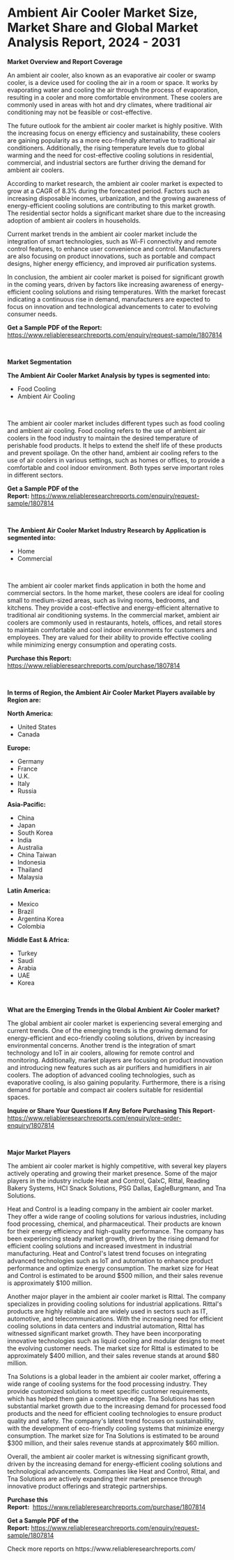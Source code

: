 <p><h1>Ambient Air Cooler Market Size, Market Share and Global Market Analysis Report, 2024 - 2031</h1></p><p><strong>Market Overview and Report Coverage</strong></p>
<p><p>An ambient air cooler, also known as an evaporative air cooler or swamp cooler, is a device used for cooling the air in a room or space. It works by evaporating water and cooling the air through the process of evaporation, resulting in a cooler and more comfortable environment. These coolers are commonly used in areas with hot and dry climates, where traditional air conditioning may not be feasible or cost-effective.</p><p>The future outlook for the ambient air cooler market is highly positive. With the increasing focus on energy efficiency and sustainability, these coolers are gaining popularity as a more eco-friendly alternative to traditional air conditioners. Additionally, the rising temperature levels due to global warming and the need for cost-effective cooling solutions in residential, commercial, and industrial sectors are further driving the demand for ambient air coolers.</p><p>According to market research, the ambient air cooler market is expected to grow at a CAGR of 8.3% during the forecasted period. Factors such as increasing disposable incomes, urbanization, and the growing awareness of energy-efficient cooling solutions are contributing to this market growth. The residential sector holds a significant market share due to the increasing adoption of ambient air coolers in households.</p><p>Current market trends in the ambient air cooler market include the integration of smart technologies, such as Wi-Fi connectivity and remote control features, to enhance user convenience and control. Manufacturers are also focusing on product innovations, such as portable and compact designs, higher energy efficiency, and improved air purification systems.</p><p>In conclusion, the ambient air cooler market is poised for significant growth in the coming years, driven by factors like increasing awareness of energy-efficient cooling solutions and rising temperatures. With the market forecast indicating a continuous rise in demand, manufacturers are expected to focus on innovation and technological advancements to cater to evolving consumer needs.</p></p>
<p><strong>Get a Sample PDF of the Report:</strong> <a href="https://www.reliableresearchreports.com/enquiry/request-sample/1807814">https://www.reliableresearchreports.com/enquiry/request-sample/1807814</a></p>
<p>&nbsp;</p>
<p><strong>Market Segmentation</strong></p>
<p><strong>The Ambient Air Cooler Market Analysis by types is segmented into:</strong></p>
<p><ul><li>Food Cooling</li><li>Ambient Air Cooling</li></ul></p>
<p>&nbsp;</p>
<p><p>The ambient air cooler market includes different types such as food cooling and ambient air cooling. Food cooling refers to the use of ambient air coolers in the food industry to maintain the desired temperature of perishable food products. It helps to extend the shelf life of these products and prevent spoilage. On the other hand, ambient air cooling refers to the use of air coolers in various settings, such as homes or offices, to provide a comfortable and cool indoor environment. Both types serve important roles in different sectors.</p></p>
<p><strong>Get a Sample PDF of the Report:</strong>&nbsp;<a href="https://www.reliableresearchreports.com/enquiry/request-sample/1807814">https://www.reliableresearchreports.com/enquiry/request-sample/1807814</a></p>
<p>&nbsp;</p>
<p><strong>The Ambient Air Cooler Market Industry Research by Application is segmented into:</strong></p>
<p><ul><li>Home</li><li>Commercial</li></ul></p>
<p>&nbsp;</p>
<p><p>The ambient air cooler market finds application in both the home and commercial sectors. In the home market, these coolers are ideal for cooling small to medium-sized areas, such as living rooms, bedrooms, and kitchens. They provide a cost-effective and energy-efficient alternative to traditional air conditioning systems. In the commercial market, ambient air coolers are commonly used in restaurants, hotels, offices, and retail stores to maintain comfortable and cool indoor environments for customers and employees. They are valued for their ability to provide effective cooling while minimizing energy consumption and operating costs.</p></p>
<p><strong>Purchase this Report:</strong>&nbsp; <a href="https://www.reliableresearchreports.com/purchase/1807814">https://www.reliableresearchreports.com/purchase/1807814</a></p>
<p>&nbsp;</p>
<p><strong>In terms of Region, the Ambient Air Cooler Market Players available by Region are:</strong></p>
<p>
    <p> <strong> North America: </strong>
        <ul>
            <li>United States</li>
            <li>Canada</li>
        </ul>
        </p> 
    <p> <strong> Europe: </strong>
        <ul>
            <li>Germany</li>
            <li>France</li>
            <li>U.K.</li>
            <li>Italy</li>
            <li>Russia</li>
        </ul>
        </p> 
    <p> <strong> Asia-Pacific: </strong>
        <ul>
            <li>China</li>
            <li>Japan</li>
            <li>South Korea</li>
            <li>India</li>
            <li>Australia</li>
            <li>China Taiwan</li>
            <li>Indonesia</li>
            <li>Thailand</li>
            <li>Malaysia</li>
        </ul>
        </p> 
    <p> <strong> Latin America: </strong>
        <ul>
            <li>Mexico</li>
            <li>Brazil</li>
            <li>Argentina Korea</li>
            <li>Colombia</li>
        </ul>
        </p> 
    <p> <strong> Middle East & Africa: </strong>
        <ul>
            <li>Turkey</li>
            <li>Saudi</li>
            <li>Arabia</li>
            <li>UAE</li>
            <li>Korea</li>
        </ul>
    </p>
    </p>
<p>&nbsp;</p>
<p><strong>What are the Emerging Trends in the Global Ambient Air Cooler market?</strong></p>
<p><p>The global ambient air cooler market is experiencing several emerging and current trends. One of the emerging trends is the growing demand for energy-efficient and eco-friendly cooling solutions, driven by increasing environmental concerns. Another trend is the integration of smart technology and IoT in air coolers, allowing for remote control and monitoring. Additionally, market players are focusing on product innovation and introducing new features such as air purifiers and humidifiers in air coolers. The adoption of advanced cooling technologies, such as evaporative cooling, is also gaining popularity. Furthermore, there is a rising demand for portable and compact air coolers suitable for residential spaces.</p></p>
<p><strong>Inquire or Share Your Questions If Any Before Purchasing This Report</strong>- <a href="https://www.reliableresearchreports.com/enquiry/pre-order-enquiry/1807814">https://www.reliableresearchreports.com/enquiry/pre-order-enquiry/1807814</a></p>
<p>&nbsp;</p>
<p><strong>Major Market Players</strong></p>
<p><p>The ambient air cooler market is highly competitive, with several key players actively operating and growing their market presence. Some of the major players in the industry include Heat and Control, GalxC, Rittal, Reading Bakery Systems, HCI Snack Solutions, PSG Dallas, EagleBurgmann, and Tna Solutions.</p><p>Heat and Control is a leading company in the ambient air cooler market. They offer a wide range of cooling solutions for various industries, including food processing, chemical, and pharmaceutical. Their products are known for their energy efficiency and high-quality performance. The company has been experiencing steady market growth, driven by the rising demand for efficient cooling solutions and increased investment in industrial manufacturing. Heat and Control's latest trend focuses on integrating advanced technologies such as IoT and automation to enhance product performance and optimize energy consumption. The market size for Heat and Control is estimated to be around $500 million, and their sales revenue is approximately $100 million.</p><p>Another major player in the ambient air cooler market is Rittal. The company specializes in providing cooling solutions for industrial applications. Rittal's products are highly reliable and are widely used in sectors such as IT, automotive, and telecommunications. With the increasing need for efficient cooling solutions in data centers and industrial automation, Rittal has witnessed significant market growth. They have been incorporating innovative technologies such as liquid cooling and modular designs to meet the evolving customer needs. The market size for Rittal is estimated to be approximately $400 million, and their sales revenue stands at around $80 million.</p><p>Tna Solutions is a global leader in the ambient air cooler market, offering a wide range of cooling systems for the food processing industry. They provide customized solutions to meet specific customer requirements, which has helped them gain a competitive edge. Tna Solutions has seen substantial market growth due to the increasing demand for processed food products and the need for efficient cooling technologies to ensure product quality and safety. The company's latest trend focuses on sustainability, with the development of eco-friendly cooling systems that minimize energy consumption. The market size for Tna Solutions is estimated to be around $300 million, and their sales revenue stands at approximately $60 million.</p><p>Overall, the ambient air cooler market is witnessing significant growth, driven by the increasing demand for energy-efficient cooling solutions and technological advancements. Companies like Heat and Control, Rittal, and Tna Solutions are actively expanding their market presence through innovative product offerings and strategic partnerships.</p></p>
<p><strong>Purchase this Report:</strong>&nbsp;&nbsp;<a href="https://www.reliableresearchreports.com/purchase/1807814">https://www.reliableresearchreports.com/purchase/1807814</a></p>
<p></p>
<p><strong>Get a Sample PDF of the Report:</strong>&nbsp;<a href="https://www.reliableresearchreports.com/enquiry/request-sample/1807814">https://www.reliableresearchreports.com/enquiry/request-sample/1807814</a></p>
<p>Check more reports on https://www.reliableresearchreports.com/</p>
